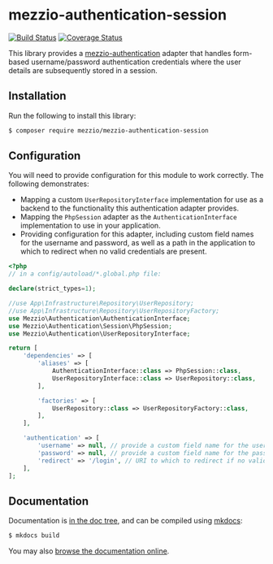 # mezzio-authentication-session

[![Build Status](https://travis-ci.org/mezzio/mezzio-authentication-session.svg?branch=master)](https://travis-ci.org/mezzio/mezzio-authentication-session)
[![Coverage Status](https://coveralls.io/repos/github/mezzio/mezzio-authentication-session/badge.svg?branch=master)](https://coveralls.io/github/mezzio/mezzio-authentication-session?branch=master)

This library provides a [mezzio-authentication](https://github.com/mezzio/mezzio-authentication/)
adapter that handles form-based username/password authentication credentials
where the user details are subsequently stored in a session.

## Installation

Run the following to install this library:

```bash
$ composer require mezzio/mezzio-authentication-session
```

## Configuration

You will need to provide configuration for this module to work correctly. The
following demonstrates:

- Mapping a custom `UserRepositoryInterface` implementation for use as a backend
  to the functionality this authentication adapter provides.
- Mapping the `PhpSession` adapter as the `AuthenticationInterface`
  implementation to use in your application.
- Providing configuration for this adapter, including custom field names for the
  username and password, as well as a path in the application to which to redirect
  when no valid credentials are present.

```php
<?php
// in a config/autoload/*.global.php file:

declare(strict_types=1);

//use App\Infrastructure\Repository\UserRepository;
//use App\Infrastructure\Repository\UserRepositoryFactory;
use Mezzio\Authentication\AuthenticationInterface;
use Mezzio\Authentication\Session\PhpSession;
use Mezzio\Authentication\UserRepositoryInterface;

return [
    'dependencies' => [
        'aliases' => [
            AuthenticationInterface::class => PhpSession::class,
            UserRepositoryInterface::class => UserRepository::class,
        ],

        'factories' => [
            UserRepository::class => UserRepositoryFactory::class,
        ],
    ],

    'authentication' => [
        'username' => null, // provide a custom field name for the username
        'password' => null, // provide a custom field name for the password
        'redirect' => '/login', // URI to which to redirect if no valid credentials present
    ],
];
```

## Documentation

Documentation is [in the doc tree](docs/book/), and can be compiled using [mkdocs](https://www.mkdocs.org):

```bash
$ mkdocs build
```

You may also [browse the documentation online](https://docs.mezzio.dev/mezzio-authentication-session/).

